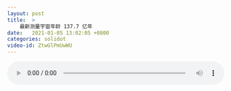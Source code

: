 ```yaml
---
layout: post
title:  >
    最新测量宇宙年龄 137.7 亿年
date:   2021-01-05 13:02:05 +0800
categories: solidot
video-id: ZtwGlPmUwWU
---
```


<audio src="/assets/52a3ba967fb7eadfbae87e32f0c35c45.mp3" style="width: 100%;" controls></audio>

